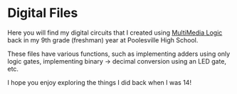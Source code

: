 <h1>Digital Files</h1>
<p>Here you will find my digital circuits that I created using <a href=http://sourceforge.net/projects/multimedialogic/>MultiMedia Logic</a> back in my 9th grade (freshman) year at Poolesville High School.</p>

<p>These files have various functions, such as implementing adders using only logic gates, implementing binary -> decimal conversion using an LED gate, etc. 

I hope you enjoy exploring the things I did back when I was 14!</p>
